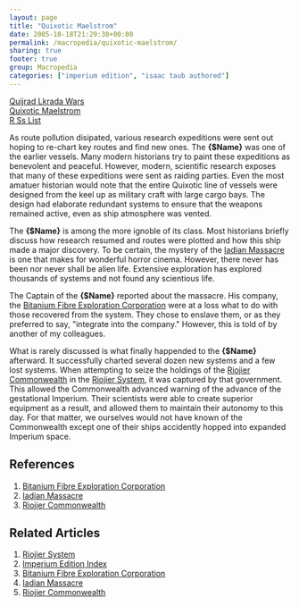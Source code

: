 ```yaml
---
layout: page
title: "Quixotic Maelstrom"
date: 2005-10-18T21:29:30+00:00
permalink: /macropedia/quixotic-maelstrom/
sharing: true
footer: true
group: Macropedia
categories: ["imperium edition", "isaac taub authored"]
---
```


<div class='row'>
	<div class='col-md-4'><a href='/macropedia/quijrad-lkrada-wars'>Quijrad Lkrada Wars</a></div>
	<div class='col-md-4'><a href='/macropedia/quixotic-maelstrom'>Quixotic Maelstrom</a></div>
	<div class='col-md-4'><a href='/macropedia/r-ss-list'>R Ss List</a></div>
</div>


As route pollution disipated, various research expeditions were sent out hoping to re-chart key routes and find new ones. The **{$Name}** was one of the earlier vessels. Many modern historians try to paint these expeditions as benevolent and peaceful. However, modern, scientific research exposes that many of these expeditions were sent as raiding parties. Even the most amatuer historian would note that the entire Quixotic line of vessels were designed from the keel up as military craft with large cargo bays. The design had elaborate redundant systems to ensure that the weapons remained active, even as ship atmosphere was vented.

The **{$Name}** is among the more ignoble of its class. Most historians briefly discuss how research resumed and routes were plotted and how this ship made a major discovery. To be certain, the mystery of the [Iadian Massacre](/macropedia/iadian-massacre) is one that makes for wonderful horror cinema. However, there never has been nor never shall be alien life. Extensive exploration has explored thousands of systems and not found any scientious life.

The Captain of the **{$Name}** reported about the massacre. His company, the [Bitanium Fibre Exploration Corporation](/macropedia/bitanium-fibre-exploration-corporation) were at a loss what to do with those recovered from the system. They chose to enslave them, or as they preferred to say, "integrate into the company." However, this is told of by another of my colleagues.

What is rarely discussed is what finally happended to the  **{$Name}** afterward. It successfully charted several dozen new systems and a few lost systems. When attempting to seize the holdings of the [Riojier Commonwealth](/macropedia/riojier-commonwealth) in the [Riojier System](/star-systems/riojier-system), it was captured by that government. This allowed the Commonwealth advanced warning of the advance of the gestational Imperium. Their scientists were able to create superior equipment as a result, and allowed them to maintain their autonomy to this day. For that matter, we ourselves would not have known of the Commonwealth except one of their ships accidently hopped into expanded Imperium space.

## References
1. [Bitanium Fibre Exploration Corporation](/macropedia/bitanium-fibre-exploration-corporation)
1. [Iadian Massacre](/macropedia/iadian-massacre)
1. [Riojier Commonwealth](/macropedia/riojier-commonwealth)

## Related Articles

1. [Riojier System](/star-systems/riojier-system)
2. [Imperium Edition Index](/macropedia/imperium-edition-index)
3. [Bitanium Fibre Exploration Corporation](/macropedia/bitanium-fibre-exploration-corporation)
4. [Iadian Massacre](/macropedia/iadian-massacre)
5. [Riojier Commonwealth](/macropedia/riojier-commonwealth)



 
